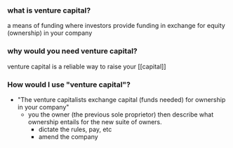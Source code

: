 ### what is venture capital?
a means of funding where investors provide funding in exchange for equity (ownership) in your company

### why would you need venture capital?
venture capital is a reliable way to raise your [[capital]]

### How would I use "venture capital"?
- "The venture capitalists exchange capital (funds needed) for ownership in your company"
	- you the owner (the previous sole proprietor) then describe what ownership entails for the new suite of owners.
		- dictate the rules, pay, etc
		- amend the company